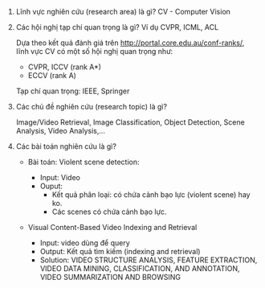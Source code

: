 1. Lĩnh vực nghiên cứu (research area) là gì?
    CV - Computer Vision

2. Các hội nghị tạp chí quan trọng là gì? Ví dụ CVPR, ICML, ACL

    Dựa theo kết quả đánh giá trên http://portal.core.edu.au/conf-ranks/, lĩnh vực CV có một số hội nghị quan trọng như:
    
      * CVPR, ICCV (rank A*)
      * ECCV (rank A)
    
    Tạp chí quan trọng: IEEE, Springer
    
3. Các chủ đề nghiên cứu (research topic) là gì?

    Image/Video Retrieval, Image Classification, Object Detection, Scene Analysis, Video Analysis,...

4. Các bài toán nghiên cứu là gì?
    * Bài toán: Violent scene detection:
        * Input: Video
        * Ouput:
            * Kết quả phân loại: có chứa cảnh bạo lực (violent scene) hay ko.
            * Các scenes có chứa cảnh bạo lực.

    * Visual Content-Based Video Indexing and Retrieval
		* Input: video dùng để query
		* Output: Kết quả tìm kiếm (indexing and retrieval)
		* Solution: VIDEO STRUCTURE ANALYSIS, FEATURE EXTRACTION, VIDEO DATA MINING, CLASSIFICATION, AND ANNOTATION, VIDEO SUMMARIZATION AND BROWSING
